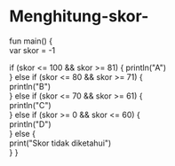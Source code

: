 # Menghitung-skor-
fun main() {     
  var skor = -1      
  
  if (skor &lt;= 100 && skor >= 81) {
    println("A")     
    } else if (skor &lt;= 80 &amp;&amp; skor >= 71) {         
        println("B")     
    } else if (skor &lt;= 70 &amp;&amp; skor >= 61) {         
        println("C")     
    } else if (skor >= 0 &amp;&amp; skor &lt;= 60) {         
        println("D")     
    } else {         
        print("Skor tidak diketahui")     
    } 
}
